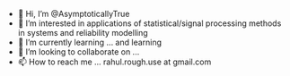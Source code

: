 - 👋 Hi, I’m @AsymptoticallyTrue
- 👀 I’m interested in applications of statistical/signal processing methods in systems and reliability modelling
- 🌱 I’m currently learning ... and learning
- 💞️ I’m looking to collaborate on ... 
- 📫 How to reach me ... rahul.rough.use at gmail.com

<!---
AsymptoticallyTrue/AsymptoticallyTrue is a ✨ special ✨ repository because its `README.md` (this file) appears on your GitHub profile.
You can click the Preview link to take a look at your changes.
--->
